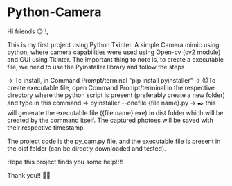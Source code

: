 # Python-Camera

Hi friends 😉!!,

This is my first project using Python Tkinter.
A simple Camera mimic using python, where camera capabilities were used using Open-cv (cv2 module) and GUI using Tkinter.
The important thing to note is, to create a executable file, we need to use the Pyinstaller library and follow the steps

  -> To install, in Command Prompt/terminal "pip install pyinstaller"
  -> 😈To create executable file, open Command Prompt/terminal in the respective directory where the python script is present (preferably create a new folder)
  and type in this command 
        => pyinstaller --onefile {file name}.py
  -> ✒️ this will generate the executable file ({file name}.exe) in dist folder which will be created by the command itself.
  The captured photoes will be saved with their respective timestamp.
  
  The project code is the py_cam.py file, and the executable file is present in the dist folder (can be directly downloaded and tested).
  
  Hope this project finds you some help!!!!
  
  Thank you!! 🤜🤛
